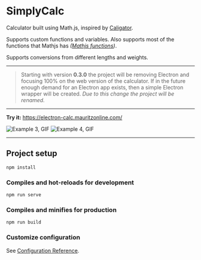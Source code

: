 # SimplyCalc

Calculator built using Math.js, inspired by [Caligator](https://github.com/sarthology/caligator).

Supports custom functions and variables. Also supports most of the functions that Mathjs has *([Mathjs functions](https://mathjs.org/docs/reference/functions.html))*.

Supports conversions from different lengths and weights.

-----

> Starting with version **0.3.0** the project will be removing Electron and focusing 100% on the web version of the calculator. If in the future enough demand for an Electron app exists, then a simple Electron wrapper will be created.
> *Due to this change the project will be renamed.*

-----

**Try it:** https://electron-calc.mauritzonline.com/

![Example 3, GIF](https://cdn.mauritzonline.com/electron_calc/example_3.gif)
![Example 4, GIF](https://cdn.mauritzonline.com/electron_calc/example_4.gif)

---

## Project setup
```
npm install
```

### Compiles and hot-reloads for development
```
npm run serve
```

### Compiles and minifies for production
```
npm run build
```

### Customize configuration
See [Configuration Reference](https://cli.vuejs.org/config/).
